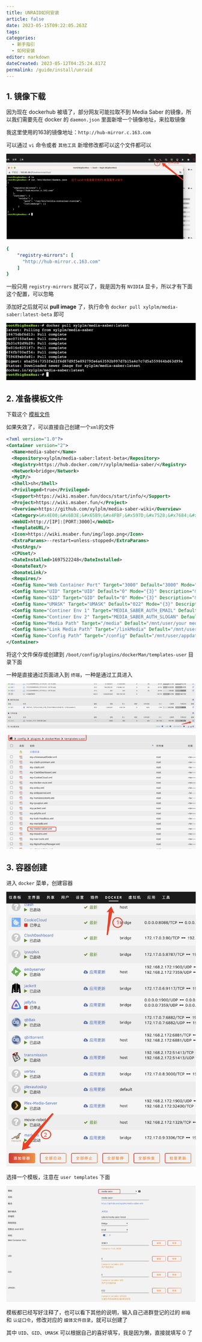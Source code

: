 ```yaml
---
title: UNRAID如何安装
article: false
date: 2023-05-15T09:22:05.263Z
tags:
categories: 
  - 新手指引
  - 如何安装
editor: markdown
dateCreated: 2023-05-12T04:25:24.817Z
permalink: /guide/install/unraid
---
```


## 1. 镜像下载

因为现在 dockerhub 被墙了，部分网友可能拉取不到 Media Saber 的镜像，所以我们需要先在 docker 的 `daemon.json` 里面新增一个镜像地址，来拉取镜像

我这里使用的163的镜像地址：`http://hub-mirror.c.163.com`

可以通过 `vi` 命令或者 `其他工具` 新增修改都可以这个文件都可以

![01.png](./unraid_files/01.docker_daemon.png)

```yaml
{
    "registry-mirrors": [
      "http://hub-mirror.c.163.com"
    ]
}
```

一般只用 `registry-mirrors` 就可以了，我是因为有 `NVIDIA` 显卡，所以才有下面这个配置，可以忽略

添加好之后就可以 **pull image** 了，执行命令 `docker pull xylplm/media-saber:latest-beta` 即可

![02.png](./unraid_files/02.docker_pull_image.png)

## 2. 准备模板文件

下载这个 [模板文件](https%3A%2F%2Fgithub.com%2Fxylplm%2Fmedia-saber-wiki%2Ftree%2Fmain%2Fdocs%2Fdocs%2F01.%E6%96%B0%E6%89%8B%E6%8C%87%E5%BC%95%2F02.%E5%A6%82%E4%BD%95%E5%AE%89%E8%A3%85%2Funraid_files%2F03.my-media-saber.xml)

如果失效了，可以直接自己创建一个`xml`的文件

```xml
<?xml version="1.0"?>
<Container version="2">
  <Name>media-saber</Name>
  <Repository>xylplm/media-saber:latest-beta</Repository>
  <Registry>https://hub.docker.com/r/xylplm/media-saber/</Registry>
  <Network>bridge</Network>
  <MyIP/>
  <Shell>sh</Shell>
  <Privileged>true</Privileged>
  <Support>https://wiki.msaber.fun/docs/start/info/</Support>
  <Project>https://wiki.msaber.fun/</Project>
  <Overview>https://github.com/xylplm/media-saber-wiki</Overview>
  <Category>&#x4E00;&#x6B3E;&#x65B9;&#x4FBF;&#x597D;&#x7528;&#x7684;&#x5A92;&#x4F53;&#x7BA1;&#x7406;&#x5DE5;&#x5177;</Category>
  <WebUI>http://[IP]:[PORT:3000]</WebUI>
  <TemplateURL/>
  <Icon>https://wiki.msaber.fun/img/logo.png</Icon>
  <ExtraParams>--restart=unless-stopped</ExtraParams>
  <PostArgs/>
  <CPUset/>
  <DateInstalled>1697522248</DateInstalled>
  <DonateText/>
  <DonateLink/>
  <Requires/>
  <Config Name="Web Container Port" Target="3000" Default="3000" Mode="tcp" Description="" Type="Port" Display="always" Required="false" Mask="false">30001</Config>
  <Config Name="UID" Target="UID" Default="0" Mode="{3}" Description="&#x7528;&#x6237;&#x5BF9;&#x5E94;&#x7684;ID" Type="Variable" Display="always" Required="false" Mask="false">0</Config>
  <Config Name="GID" Target="GID" Default="0" Mode="{3}" Description="&#x7528;&#x6237;&#x4E3B;&#x5BF9;&#x5E94;&#x7684;ID" Type="Variable" Display="always" Required="false" Mask="false">0</Config>
  <Config Name="UMASK" Target="UMASK" Default="022" Mode="{3}" Description="&#x521B;&#x5EFA;&#x6587;&#x4EF6;&#x548C;&#x76EE;&#x5F55;&#x65F6;&#x5206;&#x914D;&#x8BFB;&#x5199;&#x6743;&#x9650;" Type="Variable" Display="always" Required="false" Mask="false">022</Config>
  <Config Name="Continer Env 1" Target="MEDIA_SABER_AUTH_EMAIL" Default="&#x7533;&#x8BF7;&#x7684;&#x90AE;&#x7BB1;" Mode="{3}" Description="&#x4F60;&#x7533;&#x8BF7;&#x7684;&#x90AE;&#x7BB1;" Type="Variable" Display="always" Required="false" Mask="false">申请的账号</Config>
  <Config Name="Continer Env 2" Target="MEDIA_SABER_AUTH_SLOGAN" Default="&#x7533;&#x8BF7;&#x7684;&#x53E3;&#x4EE4;" Mode="{3}" Description="&#x4F60;&#x7533;&#x8BF7;&#x7684;&#x53E3;&#x4EE4;" Type="Variable" Display="always" Required="false" Mask="false">申请的密码</Config>
  <Config Name="Media Path" Target="/media" Default="/mnt/user/your media path" Mode="rw" Description="&#x5A92;&#x4F53;&#x6587;&#x4EF6;&#x8DEF;&#x5F84;, &#x53EF;&#x4EE5;&#x4E00;&#x4E2A;&#x5927;&#x76EE;&#x5F55;, &#x4E5F;&#x53EF;&#x4EE5;&#x591A;&#x65B0;&#x589E;&#x51E0;&#x4E2A;&#x5C0F;&#x76EE;&#x5F55;&#x6302;&#x8F7D;" Type="Path" Display="always" Required="true" Mask="false">/mnt/user/resources/media/</Config>
  <Config Name="Link Media Path" Target="/linkMedia" Default="/mnt/user/your link media path" Mode="rw" Description="&#x786C;&#x94FE;&#x63A5;&#x5A92;&#x4F53;&#x6587;&#x4EF6;&#x8DEF;&#x5F84;, &#x53EF;&#x4EE5;&#x4E00;&#x4E2A;&#x5927;&#x76EE;&#x5F55;, &#x4E5F;&#x53EF;&#x4EE5;&#x591A;&#x65B0;&#x589E;&#x51E0;&#x4E2A;&#x5C0F;&#x76EE;&#x5F55;&#x6302;&#x8F7D;" Type="Path" Display="always" Required="true" Mask="false">/mnt/user/resources/linkMedia/</Config>
  <Config Name="Config Path" Target="/config" Default="/mnt/user/appdata/mediaSaber" Mode="rw" Description="&#x914D;&#x7F6E;&#x6587;&#x4EF6;&#x5730;&#x5740;" Type="Path" Display="always" Required="true" Mask="false">/mnt/user/appdata/mediaSaber</Config>
</Container>
```

将这个文件保存或创建到 `/boot/config/plugins/dockerMan/templates-user` 目录下面

一种是直接通过页面进入到 `终端`，一种是通过工具进入

![04.templates-user_dir](./unraid_files/04.templates-user_dir.png)

![05.my_media_saber](./unraid_files/05.my_media_saber.png)



## 3. 容器创建

进入 `docker` 菜单，创建容器

![06.create_docker_container](./unraid_files/06.create_docker_container.png)

选择一个模板，注意在 `user templates` 下面

![07.select_user_templates](./unraid_files/07.select_user_templates.png)

模板都已经写好注释了，也可以看下其他的说明，输入自己进群登记的过的 `邮箱` 和 `认证口令`，修改对应的 `媒体文件目录`，就可以创建了

其中 `UID`、`GID`、`UMASK` 可以根据自己的喜好填写，我是因为懒，直接就填写 0 了

